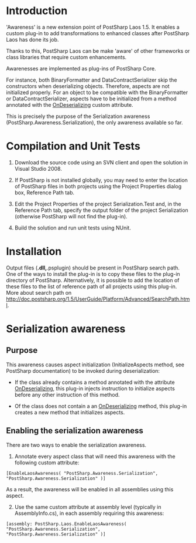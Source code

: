 # Introduction #

'Awareness' is a new extension point of PostSharp Laos 1.5. It enables
a custom plug-in to add transformations to enhanced classes after
PostSharp Laos has done its job.

Thanks to this, PostSharp Laos can be make 'aware' of other frameworks
or class libraries that require custom enhancements.

Awarenesses are implemented as plug-ins of PostSharp Core.

For instance, both BinaryFormatter and DataContractSerializer skip the constructors
when deserializing objects. Therefore, aspects are not initialized properly. For
an object to be compatible with the BinaryFormatter or DataContractSerializer,
aspects have to be initialized from a method annotated with the [OnDeserializing](OnDeserializing.md)
custom attribute.

This is precisely the purpose of the Serialization awareness (PostSharp.Awareness.Serialization), the only awareness available so far.

# Compilation and Unit Tests #

1. Download the source code using an SVN client and open the solution in Visual Studio 2008.

2. If PostSharp is not installed globally, you may need to enter the location of PostSharp files in both projects using the Project Properties dialog box, Reference Path tab.

3. Edit the Project Properties of the project Serialization.Test  and, in the Reference Path tab, specify the output folder of the project Serialization (otherwise PostSharp will not find the plug-in).

4. Build the solution and run unit tests using NUnit.

# Installation #

Output files (**.dll,**.psplugin) should be present in PostSharp search path. One of the ways to install the plug-in is to copy these files to the plug-in directory of PostSharp. Alternatively, it is possible to add the location of these files to the list of reference path of all projects using this plug-in. More about search path on http://doc.postsharp.org/1.5/UserGuide/Platform/Advanced/SearchPath.html.


# Serialization awareness #

## Purpose ##

This awareness causes aspect initialization (InitializeAspects method, see PostSharp documentation) to be invoked during deserialization:

  * If the class already contains a method annotated with the attribute [OnDeserializing](OnDeserializing.md),  this plug-in injects instruction to initialize aspects before any other instruction of this method.

  * Of the class does not contain a an [OnDeserializing](OnDeserializing.md) method, this plug-in creates a new method that initializes aspects.

## Enabling the serialization awareness ##

There are two ways to enable the serialization awareness.

1. Annotate every aspect class that will need this awareness with the following custom attribute:

```
[EnableLaosAwareness( "PostSharp.Awareness.Serialization", "PostSharp.Awareness.Serialization" )]
```

As a result, the awareness will be enabled in all assemblies using this aspect.

2. Use the same custom attribute at assembly level (typically in AssemblyInfo.cs), in each assembly requiring this awareness:

```
[assembly: PostSharp.Laos.EnableLaosAwareness( "PostSharp.Awareness.Serialization", "PostSharp.Awareness.Serialization" )]
```